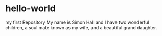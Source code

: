 # hello-world
my first Repository 
My name is Simon Hall and I have two wonderful children, a soul mate known as my wife, and a beautiful grand daughter. 
